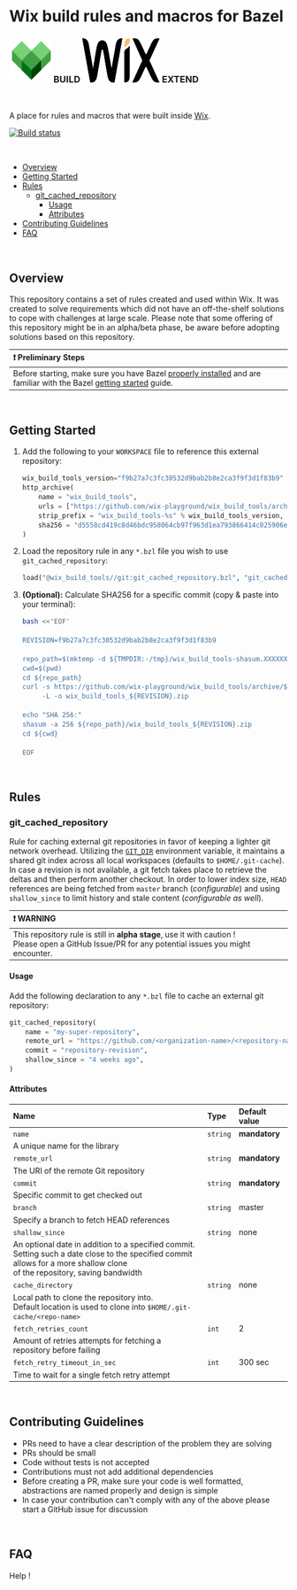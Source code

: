 <h1>Wix build rules and macros for Bazel</h1>

<h3 id="wix-logo">
	<img src="assets/icons/bazel.svg" height="80" width="80">BUILD 
	<img src="assets/icons/wix.svg" height="80" width="140"> EXTEND
</h3>

<br>

A place for rules and macros that were built inside [Wix](https://www.wix.engineering/).

[![Build status](https://github.com/wix-playground/wix_build_tools/actions/workflows/continuous-integration-workflow.yml/badge.svg)](https://github.com/wix-playground/wix_build_tools/actions/workflows/continuous-integration-workflow.yml)

<br>

- [Overview](#overview)
- [Getting Started](#getting-started)
- [Rules](#rules)
   - [git_cached_repository](#git_cached_repository)
      - [Usage](#git_cached_repository_usage)
      - [Attributes](#git_cached_repository_attr)
- [Contributing Guidelines](#contributing)
- [FAQ](#faq)

<br>

<h2 id="overview">Overview</h2>

This repository contains a set of rules created and used within Wix.
It was created to solve requirements which did not have an off-the-shelf solutions to cope with challenges at large scale.
Please note that some offering of this repository might be in an alpha/beta phase, be aware before adopting solutions based on this repository.

| :heavy_exclamation_mark: Preliminary Steps |
| :--------------------------------------- |
| Before starting, make sure you have Bazel [properly installed](https://docs.bazel.build/install.html) and are familiar with the Bazel [getting started](https://docs.bazel.build/getting-started.html) guide. |

<br>

<h2 id="getting-started">Getting Started</h2>

1. Add the following to your `WORKSPACE` file to reference this external repository:

   ```python
   wix_build_tools_version="f9b27a7c3fc30532d9bab2b8e2ca3f9f3d1f83b9"
   http_archive(
       name = "wix_build_tools",
       urls = ["https://github.com/wix-playground/wix_build_tools/archive/%s.zip" % wix_build_tools_version],
       strip_prefix = "wix_build_tools-%s" % wix_build_tools_version,
       sha256 = "d5558cd419c8d46bdc958064cb97f963d1ea793866414c025906ec15033512ed",
   )
   ```

1. Load the repository rule in any `*.bzl` file you wish to use `git_cached_repository`:

   ```python
   load("@wix_build_tools//git:git_cached_repository.bzl", "git_cached_repository")
   ```

1. **(Optional):** Calculate SHA256 for a specific commit (copy & paste into your terminal):

   ```bash
   bash <<'EOF'
   
   REVISION=f9b27a7c3fc30532d9bab2b8e2ca3f9f3d1f83b9
   
   repo_path=$(mktemp -d ${TMPDIR:-/tmp}/wix_build_tools-shasum.XXXXXX)
   cwd=$(pwd)
   cd ${repo_path}
   curl -s https://github.com/wix-playground/wix_build_tools/archive/${REVISION}.zip \
        -L -o wix_build_tools_${REVISION}.zip
   
   echo "SHA 256:"
   shasum -a 256 ${repo_path}/wix_build_tools_${REVISION}.zip
   cd ${cwd}
   
   EOF
   ```

<br>

<h2 id="rules">Rules</h2>

<h3 id="git_cached_repository">git_cached_repository</h3>

Rule for caching external git repositories in favor of keeping a lighter git network overhead.
Utilizing the [`GIT_DIR`](https://git-scm.com/book/en/v2/Git-Internals-Environment-Variables) environment variable, it maintains a shared git index across all local workspaces (defaults to `$HOME/.git-cache`).
In case a revision is not available, a git fetch takes place to retrieve the deltas and then perform another checkout.
In order to lower index size, `HEAD` references are being fetched from `master` branch (_configurable_) and using `shallow_since` to limit history and stale content (_configurable as well_).

| :heavy_exclamation_mark: WARNING |
| :--------------------------------------- |
| This repository rule is still in **alpha stage**, use it with caution !<br>Please open a GitHub Issue/PR for any potential issues you might encounter. |

<h4 id="git_cached_repository_usage">Usage</h4>

Add the following declaration to any `*.bzl` file to cache an external git repository:

```python
git_cached_repository(
    name = "my-super-repository",
    remote_url = "https://github.com/<organization-name>/<repository-name>.git",
    commit = "repository-revision",
    shallow_since = "4 weeks ago",
)
```

<h4 id="git_cached_repository_attr">Attributes</h4>

| **Name**            | **Type**           | **Default value**
| :---                           | :---                        | :---
| `name`       | `string`    | **mandatory**
| A unique name for the library
| `remote_url` | `string`    | **mandatory**
| The URI of the remote Git repository
| `commit`     | `string`    | **mandatory**
| Specific commit to get checked out
| `branch`     | `string`    | master
| Specify a branch to fetch HEAD references
| `shallow_since`     |  `string`  | none
| An optional date in addition to a specified commit.<br>Setting such a date close to the specified commit allows for a more shallow clone <br>of the repository, saving bandwidth
| `cache_directory`     | `string`    | none
| Local path to clone the repository into.<br>Default location is used to clone into `$HOME/.git-cache/<repo-name>`
| `fetch_retries_count`     | `int`    | 2
| Amount of retries attempts for fetching a repository before failing
| `fetch_retry_timeout_in_sec`     | `int`    | 300 sec
| Time to wait for a single fetch retry attempt

<br>

<h2 id="contributing">Contributing Guidelines</h2>

- PRs need to have a clear description of the problem they are solving
- PRs should be small
- Code without tests is not accepted
- Contributions must not add additional dependencies
- Before creating a PR, make sure your code is well formatted, abstractions are named properly and design is simple
- In case your contribution can't comply with any of the above please start a GitHub issue for discussion

<br>

<h2 id="faq">FAQ</h2>

Help !

